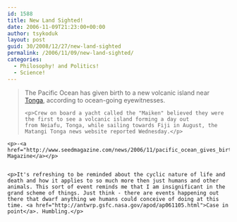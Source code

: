 ```yaml
---
id: 1588
title: New Land Sighted!
date: 2006-11-09T21:23:00+00:00
author: tsykoduk
layout: post
guid: 30/2008/12/27/new-land-sighted
permalink: /2006/11/09/new-land-sighted/
categories:
  - Philosophy! and Politics!
  - Science!
---
```

<blockquote>
	<p>The Pacific Ocean has given birth to a new volcanic island near <a href="http://maps.google.com/maps?f=q&#38;hl=en&#38;q=tonga&#38;ie=UTF8&#38;z=7&#38;t=k&#38;om=1">Tonga</a>, according to ocean-going eyewitnesses.</p>


	<p>Crew on board a yacht called the "Maiken" believed they were the first to see a volcanic island forming a day out
	from Neiafu, Tonga, while sailing towards Fiji in August, the Matangi Tonga news website reported Wednesday.</p>

</blockquote>




	<p>-<a href="http://www.seedmagazine.com/news/2006/11/pacific_ocean_gives_birth_to_n.php">Seed Magazine</a></p>


	<p>It's refreshing to be reminded about the cyclic nature of life and death and how it applies to so much more then just humans and other animals. This sort of event reminds me that I am insignificant in the grand scheme of things. Just think - there are events happening out there that dwarf anything we humans could conceive of doing at this time. <a href="http://antwrp.gsfc.nasa.gov/apod/ap061105.html">Case in point</a>. Humbling.</p>